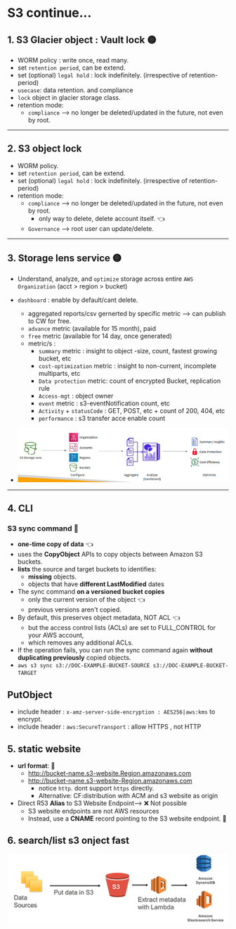 # S3 continue...
## 1. S3 Glacier object : Vault lock :yellow_circle:
- WORM policy : write once, read many.
- set `retention period`, can be extend.
- set (optional) `legal hold` : lock indefinitely. (irrespective of retention-period)
- `usecase`: data retention. and compliance
- `lock` object in glacier storage class.
- retention mode:
  - `compliance` --> no longer be deleted/updated in the future, not even by root.

---
## 2. S3 object lock
- WORM policy.
- set `retention period`, can be extend.
- set (optional) `legal hold` : lock indefinitely. (irrespective of retention-period)
- retention mode:
  - `compliance` --> no longer be deleted/updated in the future, not even by root.
    - only way to delete, delete account itself. :point_left:
  - `Governance` --> root user can update/delete.

---
## 3. Storage lens service  :yellow_circle:
- Understand, analyze, and `optimize` storage across entire `AWS Organization` (acct > region > bucket)
- `dashboard` : enable by default/cant delete.
  - aggregated reports/csv gernerted by specific metric --> can publish to CW for free.
  - `advance` metric (available for 15 month), paid
  - `free` metric (available for 14 day, once generated)
  - metric/s :
    - `summary` metric : insight to object -size, count, fastest growing bucket, etc
    - `cost-optimization` metric : insight to non-current, incomplete multiparts, etc
    - `Data protection` metric: count of encrypted Bucket, replication rule
    - `Access-mgt` : object owner
    - `event` metric : s3-eventNotification count, etc
    - `Activity` + `statusCode` : GET, POST, etc +   count of 200, 404, etc
    - `performance` : s3 transfer acce enable count

- ![img_6.png](../99_img/storage/s3-2/img_6.png)

---
## 4. CLI
### S3 sync command :dart:
- **one-time copy of data** :point_left:
- uses the **CopyObject** APIs to copy objects between Amazon S3 buckets. 
- **lists** the source and target buckets to identifies:
  - **missing** objects.
  - objects that have **different LastModified** dates 
- The sync command **on a versioned bucket copies** 
  - only the current version of the object :point_left:
  - previous versions aren't copied.
- By default, this preserves object metadata, NOT ACL :point_left:
  - but the access control lists (ACLs) are set to FULL_CONTROL for your AWS account,
  - which removes any additional ACLs. 
- If the operation fails, you can run the sync command again **without duplicating previously** copied objects.
- `aws s3 sync s3://DOC-EXAMPLE-BUCKET-SOURCE s3://DOC-EXAMPLE-BUCKET-TARGET`

## PutObject
- include header : `x-amz-server-side-encryption : AES256|aws:kms`  to encrypt.
- include header : `aws:SecureTransport` : allow HTTPS  , not HTTP

## 5. static website
- **url format**: :dart:
  - http://bucket-name.s3-website.Region.amazonaws.com
  - http://bucket-name.s3-website-Region.amazonaws.com
    - notice `http`. dont support `https` directly.
    - Alternative: CF:distribution with ACM and s3 website as origin
- Direct R53 **Alias** to S3 Website Endpoint--> ❌ Not possible
  - S3 website endpoints are not AWS resources
  -  Instead, use a **CNAME** record pointing to the S3 website endpoint. :dart:

## 6. search/list s3 onject fast
![img.png](../99_img/practice-test-01/wz03/01/img.png)